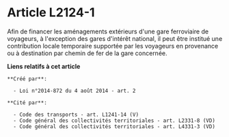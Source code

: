 # Article L2124-1

Afin de financer les aménagements extérieurs d'une gare ferroviaire de voyageurs, à l'exception des gares d'intérêt national,
il peut être institué une contribution locale temporaire supportée par les voyageurs en provenance ou à destination par
chemin de fer de la gare concernée.

**Liens relatifs à cet article**

	**Créé par**:

	  - Loi n°2014-872 du 4 août 2014 - art. 2

	**Cité par**:

	  - Code des transports - art. L1241-14 (V)
	  - Code général des collectivités territoriales - art. L2331-8 (VD)
	  - Code général des collectivités territoriales - art. L4331-3 (VD)

